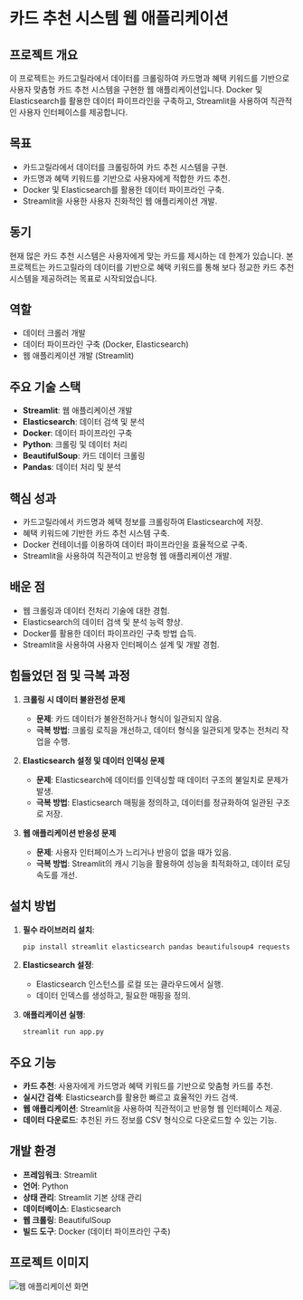 
# 카드 추천 시스템 웹 애플리케이션

## 프로젝트 개요

이 프로젝트는 카드고릴라에서 데이터를 크롤링하여 카드명과 혜택 키워드를 기반으로 사용자 맞춤형 카드 추천 시스템을 구현한 웹 애플리케이션입니다. Docker 및 Elasticsearch를 활용한 데이터 파이프라인을 구축하고, Streamlit을 사용하여 직관적인 사용자 인터페이스를 제공합니다.

## 목표

- 카드고릴라에서 데이터를 크롤링하여 카드 추천 시스템을 구현.
- 카드명과 혜택 키워드를 기반으로 사용자에게 적합한 카드 추천.
- Docker 및 Elasticsearch를 활용한 데이터 파이프라인 구축.
- Streamlit을 사용한 사용자 친화적인 웹 애플리케이션 개발.

## 동기

현재 많은 카드 추천 시스템은 사용자에게 맞는 카드를 제시하는 데 한계가 있습니다. 본 프로젝트는 카드고릴라의 데이터를 기반으로 혜택 키워드를 통해 보다 정교한 카드 추천 시스템을 제공하려는 목표로 시작되었습니다.

## 역할

- 데이터 크롤러 개발
- 데이터 파이프라인 구축 (Docker, Elasticsearch)
- 웹 애플리케이션 개발 (Streamlit)

## 주요 기술 스택

- **Streamlit**: 웹 애플리케이션 개발
- **Elasticsearch**: 데이터 검색 및 분석
- **Docker**: 데이터 파이프라인 구축
- **Python**: 크롤링 및 데이터 처리
- **BeautifulSoup**: 카드 데이터 크롤링
- **Pandas**: 데이터 처리 및 분석

## 핵심 성과

- 카드고릴라에서 카드명과 혜택 정보를 크롤링하여 Elasticsearch에 저장.
- 혜택 키워드에 기반한 카드 추천 시스템 구축.
- Docker 컨테이너를 이용하여 데이터 파이프라인을 효율적으로 구축.
- Streamlit을 사용하여 직관적이고 반응형 웹 애플리케이션 개발.

## 배운 점

- 웹 크롤링과 데이터 전처리 기술에 대한 경험.
- Elasticsearch의 데이터 검색 및 분석 능력 향상.
- Docker를 활용한 데이터 파이프라인 구축 방법 습득.
- Streamlit을 사용하여 사용자 인터페이스 설계 및 개발 경험.

## 힘들었던 점 및 극복 과정

1. **크롤링 시 데이터 불완전성 문제**
   - **문제**: 카드 데이터가 불완전하거나 형식이 일관되지 않음.
   - **극복 방법**: 크롤링 로직을 개선하고, 데이터 형식을 일관되게 맞추는 전처리 작업을 수행.

2. **Elasticsearch 설정 및 데이터 인덱싱 문제**
   - **문제**: Elasticsearch에 데이터를 인덱싱할 때 데이터 구조의 불일치로 문제가 발생.
   - **극복 방법**: Elasticsearch 매핑을 정의하고, 데이터를 정규화하여 일관된 구조로 저장.

3. **웹 애플리케이션 반응성 문제**
   - **문제**: 사용자 인터페이스가 느리거나 반응이 없을 때가 있음.
   - **극복 방법**: Streamlit의 캐시 기능을 활용하여 성능을 최적화하고, 데이터 로딩 속도를 개선.

## 설치 방법

1. **필수 라이브러리 설치**:

   ```bash
   pip install streamlit elasticsearch pandas beautifulsoup4 requests
   ```

2. **Elasticsearch 설정**:

   - Elasticsearch 인스턴스를 로컬 또는 클라우드에서 실행.
   - 데이터 인덱스를 생성하고, 필요한 매핑을 정의.

3. **애플리케이션 실행**:

   ```bash
   streamlit run app.py
   ```

## 주요 기능

- **카드 추천**: 사용자에게 카드명과 혜택 키워드를 기반으로 맞춤형 카드를 추천.
- **실시간 검색**: Elasticsearch를 활용한 빠르고 효율적인 카드 검색.
- **웹 애플리케이션**: Streamlit을 사용하여 직관적이고 반응형 웹 인터페이스 제공.
- **데이터 다운로드**: 추천된 카드 정보를 CSV 형식으로 다운로드할 수 있는 기능.

## 개발 환경

- **프레임워크**: Streamlit
- **언어**: Python
- **상태 관리**: Streamlit 기본 상태 관리
- **데이터베이스**: Elasticsearch
- **웹 크롤링**: BeautifulSoup
- **빌드 도구**: Docker (데이터 파이프라인 구축)

## 프로젝트 이미지

![웹 애플리케이션 화면](https://via.placeholder.com/150)




